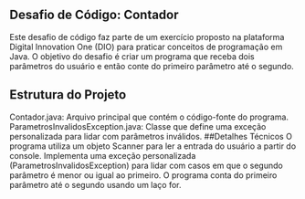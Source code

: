 ## Desafio de Código: Contador
Este desafio de código faz parte de um exercício proposto na plataforma Digital Innovation One (DIO) para praticar conceitos de programação em Java. O objetivo do desafio é criar um programa que receba dois parâmetros do usuário e então conte do primeiro parâmetro até o segundo.
## Estrutura do Projeto
Contador.java: Arquivo principal que contém o código-fonte do programa.
ParametrosInvalidosException.java: Classe que define uma exceção personalizada para lidar com parâmetros inválidos.
##Detalhes Técnicos
O programa utiliza um objeto Scanner para ler a entrada do usuário a partir do console.
Implementa uma exceção personalizada (ParametrosInvalidosException) para lidar com casos em que o segundo parâmetro é menor ou igual ao primeiro.
O programa conta do primeiro parâmetro até o segundo usando um laço for.
